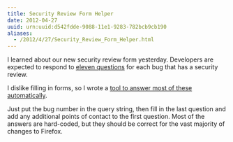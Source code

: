 ```yaml
---
title: Security Review Form Helper
date: 2012-04-27
uuid: urn:uuid:d542fdde-9088-11e1-9283-782bcb9cb190
aliases:
  - /2012/4/27/Security_Review_Form_Helper.html
---
```


I learned about our new security review form yesterday.  Developers are expected to respond to [eleven questions][questions] for each bug that has a security review.

I dislike filling in forms, so I wrote a [tool to answer most of these automatically][tool].

Just put the bug number in the query string, then fill in the last question and add any additional points of contact to the first question.  Most of the answers are hard-coded, but they should be correct for the vast majority of changes to Firefox.

[questions]: https://bugzilla.mozilla.org/show_bug.cgi?id=749376#c0
[tool]: http://people.mozilla.org/~jlebar/tools/sec-review.html?697132
